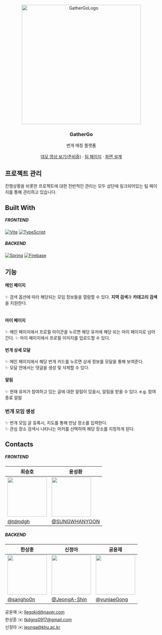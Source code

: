 
<!-- PROJECT LOGO -->
<br />
<div align="center">
  <a href="https://github.com/othneildrew/Best-README-Template">
<img width="394" alt="GatherGoLogo" src="https://user-images.githubusercontent.com/63828202/217709195-4be91489-dc44-4015-94d5-fe04e2cd883e.svg">

  </a>


<h3 align="center">GatherGo</h3>

  <p align="center">
    번개 매칭 플랫폼
    <br />
    <br />
    <a href="">데모 영상 보기(준비중)</a> ·
    <a href="https://quill-bed-0bb.notion.site/Hyundai-Web-Project-2fd7966806c54e418c89e2d38ab22b30">팀 페이지</a> ·
    <a href="https://docs.google.com/presentation/d/101pvz4olysHofRXOB_jt3_sGQii5iGU0m7y7qUaF5jo/edit?usp=sharing">화면 설계</a>
  </p>
</div>

## 프로젝트 관리
진행상황을 비롯한 프로젝트에 대한 전반적인 관리는 모두 상단에 링크되어있는 팀 페이지를 통해 관리하고 있습니다.

## Built With
##### FRONTEND
[![Vite][Vite]][Vite-url]
[![TypeScript][TypeScript]][TypeScript-url]


##### BACKEND
[![Spring][Spring]][Spring-url]
[![Firebase][Firebase]][Firebase-url]


## 기능
#### 메인 페이지
✨ 검색 옵션에 따라 해당되는 모임 정보들을 열람할 수 있다. **지역 검색**과 **카데고리 검색**을 지원한다. <br/>
<br/>

#### 마이 페이지
✨ 메인 페이지에서 프로필 아이콘을 누르면 해당 유저에 해당 되는 마이 페이지로 넘어간다.
✨ 마이 페이지에서 프로필 이미지를 업로드할 수 있다. </br>

#### 번개 상세 모달
✨ 메인 페이지에서 해당 번개 카드를 누르면 상세 정보를 모달을 통해 보여준다. <br/>
✨ 모달 안에서는 댓글을 생성 및 삭제할 수 있다. <br/>

#### 알림
✨ 현재 유저가 참여하고 있는 글에 대한 알림이 있을시, 알림을 받을 수 있다. e.g. 참여 종료 알람  <br/>

### 번개 모임 생성
✨ 번개 모임 글 등록시, 지도를 통해 만남 장소를 입력한다. </br>
✨ 관심 장소 검색시 나타나는 마커를 선택하여 해당 장소를 지정하게 된다.


## Contacts

##### FRONTEND 

| 최승호                                                                        |윤성환|
|----------------------------------------------------------------------------| ---- |
 | <img src="https://avatars.githubusercontent.com/u/76439502?v=4" width=130> |<img src="https://avatars.githubusercontent.com/u/33480561?v=4" width=130>|
 | [@tdmdgh](https://github.com/tdmdghn)                                      |[@SUNGWHANYOON](https://github.com/SUNGWHANYOON)|


##### BACKEND
| 한상훈                                                                        | 신정아                                                                        | 공윤재                                                                        |
|----------------------------------------------------------------------------|----------------------------------------------------------------------------|----------------------------------------------------------------------------|
| <img src="https://avatars.githubusercontent.com/u/54069713?v=4" width=130> | <img src="https://avatars.githubusercontent.com/u/63828202?v=4" width=130> | <img src="https://avatars.githubusercontent.com/u/33480561?v=4" width=130> |
| [@sangho0n](https://github.com/sangho0n)                                   | [@JeongA-Shin](https://github.com/JeongA-Shin)                             | [@yunjaeGong](https://github.com/yunjaeGong)                               |

공윤재 ✉️ llegokid@naver.com<br/>
한상훈 ✉️ tkdgns0917@gmail.com<br/>
신정아 ✉️ jeonga@khu.ac.kr


<!-- MARKDOWN LINKS & IMAGES -->
[Vite]: https://img.shields.io/badge/vite-%23646CFF.svg?style=for-the-badge&logo=vite&logoColor=white
[Vite-url]: https://vitejs-kr.github.io/guide/
[TypeScript]: https://img.shields.io/badge/TypeScript-007ACC?style=for-the-badge&logo=typescript&logoColor=white
[TypeScript-url]: https://www.typescriptlang.org/
[Spring]: https://img.shields.io/badge/springboot-6DB33F?style=for-the-badge&logo=springboot&logoColor=white
[Spring-url]: https://spring.io/
[Firebase]: https://img.shields.io/badge/firebase-FFCA28?style=for-the-badge&logo=firebase&logoColor=white
[Firebase-url]: https://firebase.google.com/?hl=ko
